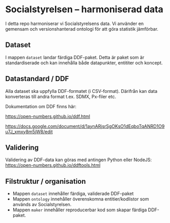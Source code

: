 # Socialstyrelsen – harmoniserad data

I detta repo harmoniserar vi Socialstyrelsens data. Vi använder en gemensam och versionshanterad ontologi för att göra statistik jämförbar.

## Dataset

I mappen `dataset` landar färdiga DDF-paket. Detta är paket som är standardiserade och kan innehålla både datapunkter, entititer och koncept. 

## Datastandard / DDF

Alla dataset ska uppfylla DDF-formatet (i CSV-format). Därifrån kan data konverteras till andra format t.ex. SDMX, Px-filer etc.

Dokumentation om DDF finns här:

https://open-numbers.github.io/ddf.html

https://docs.google.com/document/d/1aynARjsrSgOKsO1dEqboTqANRD1O9u7J_xmxy8m5jW8/edit

## Validering

Validering av DDF-data kan göras med antingen Python eller NodeJS:
https://open-numbers.github.io/ddftools.html


## Filstruktur / organisation

- Mappen `dataset` innehåller färdiga, validerade DDF-paket
- Mappen `ontology` innehåller överenskomna entitier/kodlistor som används av Socialstyrelsen.
- Mappen `maker` innehåller reproducerbar kod som skapar färdiga DDF-paket.
